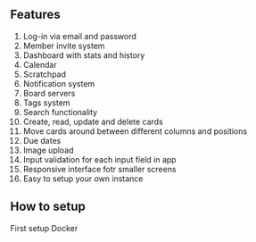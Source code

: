 ## Features

1. Log-in via email and password
2. Member invite system
3. Dashboard with stats and history
4. Calendar
5. Scratchpad
6. Notification system
7. Board servers
8. Tags system
9. Search functionality
10. Create, read, update and delete cards
11. Move cards around between different columns and positions
12. Due dates
13. Image upload
14. Input validation for each input field in app
15. Responsive interface fotr smaller screens
16. Easy to setup your own instance

## How to setup

First setup Docker
